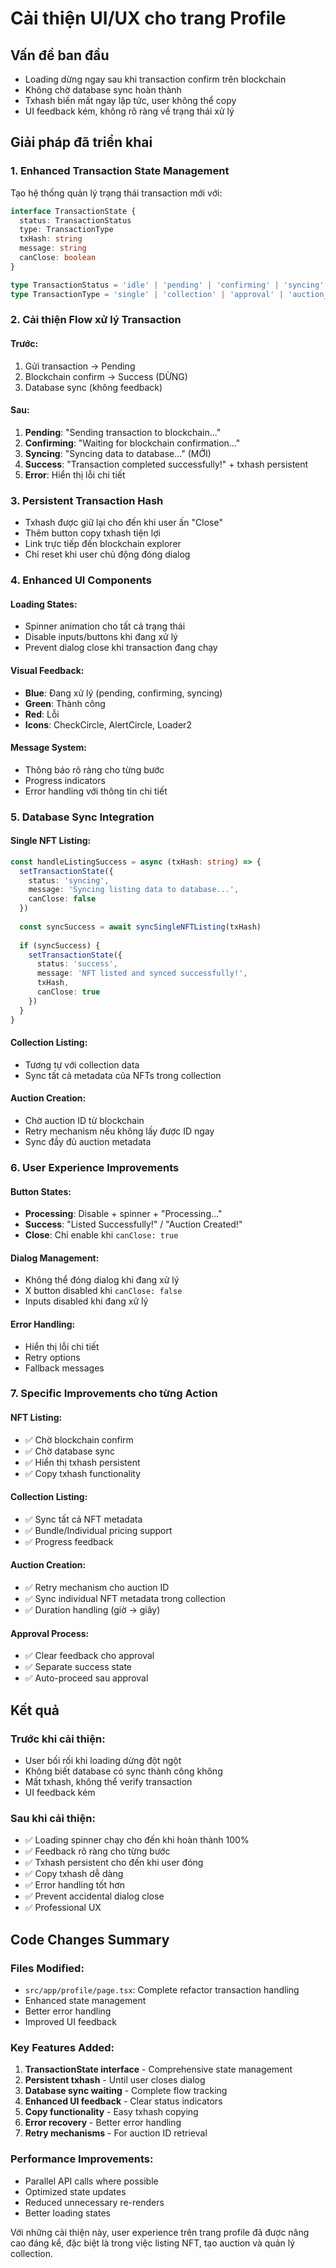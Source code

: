 # Cải thiện UI/UX cho trang Profile

## Vấn đề ban đầu
- Loading dừng ngay sau khi transaction confirm trên blockchain
- Không chờ database sync hoàn thành
- Txhash biến mất ngay lập tức, user không thể copy
- UI feedback kém, không rõ ràng về trạng thái xử lý

## Giải pháp đã triển khai

### 1. Enhanced Transaction State Management

Tạo hệ thống quản lý trạng thái transaction mới với:

```typescript
interface TransactionState {
  status: TransactionStatus
  type: TransactionType
  txHash: string
  message: string
  canClose: boolean
}

type TransactionStatus = 'idle' | 'pending' | 'confirming' | 'syncing' | 'success' | 'error'
type TransactionType = 'single' | 'collection' | 'approval' | 'auction_single' | 'auction_collection'
```

### 2. Cải thiện Flow xử lý Transaction

#### Trước:
1. Gửi transaction → Pending
2. Blockchain confirm → Success (DỪNG)
3. Database sync (không feedback)

#### Sau:
1. **Pending**: "Sending transaction to blockchain..."
2. **Confirming**: "Waiting for blockchain confirmation..."
3. **Syncing**: "Syncing data to database..." (MỚI)
4. **Success**: "Transaction completed successfully!" + txhash persistent
5. **Error**: Hiển thị lỗi chi tiết

### 3. Persistent Transaction Hash

- Txhash được giữ lại cho đến khi user ấn "Close"
- Thêm button copy txhash tiện lợi
- Link trực tiếp đến blockchain explorer
- Chỉ reset khi user chủ động đóng dialog

### 4. Enhanced UI Components

#### Loading States:
- Spinner animation cho tất cả trạng thái
- Disable inputs/buttons khi đang xử lý
- Prevent dialog close khi transaction đang chạy

#### Visual Feedback:
- **Blue**: Đang xử lý (pending, confirming, syncing)
- **Green**: Thành công
- **Red**: Lỗi
- **Icons**: CheckCircle, AlertCircle, Loader2

#### Message System:
- Thông báo rõ ràng cho từng bước
- Progress indicators
- Error handling với thông tin chi tiết

### 5. Database Sync Integration

#### Single NFT Listing:
```typescript
const handleListingSuccess = async (txHash: string) => {
  setTransactionState({
    status: 'syncing',
    message: 'Syncing listing data to database...',
    canClose: false
  })
  
  const syncSuccess = await syncSingleNFTListing(txHash)
  
  if (syncSuccess) {
    setTransactionState({
      status: 'success',
      message: 'NFT listed and synced successfully!',
      txHash,
      canClose: true
    })
  }
}
```

#### Collection Listing:
- Tương tự với collection data
- Sync tất cả metadata của NFTs trong collection

#### Auction Creation:
- Chờ auction ID từ blockchain
- Retry mechanism nếu không lấy được ID ngay
- Sync đầy đủ auction metadata

### 6. User Experience Improvements

#### Button States:
- **Processing**: Disable + spinner + "Processing..."
- **Success**: "Listed Successfully!" / "Auction Created!"
- **Close**: Chỉ enable khi `canClose: true`

#### Dialog Management:
- Không thể đóng dialog khi đang xử lý
- X button disabled khi `canClose: false`
- Inputs disabled khi đang xử lý

#### Error Handling:
- Hiển thị lỗi chi tiết
- Retry options
- Fallback messages

### 7. Specific Improvements cho từng Action

#### NFT Listing:
- ✅ Chờ blockchain confirm
- ✅ Chờ database sync
- ✅ Hiển thị txhash persistent
- ✅ Copy txhash functionality

#### Collection Listing:
- ✅ Sync tất cả NFT metadata
- ✅ Bundle/Individual pricing support
- ✅ Progress feedback

#### Auction Creation:
- ✅ Retry mechanism cho auction ID
- ✅ Sync individual NFT metadata trong collection
- ✅ Duration handling (giờ → giây)

#### Approval Process:
- ✅ Clear feedback cho approval
- ✅ Separate success state
- ✅ Auto-proceed sau approval

## Kết quả

### Trước khi cải thiện:
- User bối rối khi loading dừng đột ngột
- Không biết database có sync thành công không
- Mất txhash, không thể verify transaction
- UI feedback kém

### Sau khi cải thiện:
- ✅ Loading spinner chạy cho đến khi hoàn thành 100%
- ✅ Feedback rõ ràng cho từng bước
- ✅ Txhash persistent cho đến khi user đóng
- ✅ Copy txhash dễ dàng
- ✅ Error handling tốt hơn
- ✅ Prevent accidental dialog close
- ✅ Professional UX

## Code Changes Summary

### Files Modified:
- `src/app/profile/page.tsx`: Complete refactor transaction handling
- Enhanced state management
- Better error handling
- Improved UI feedback

### Key Features Added:
1. **TransactionState interface** - Comprehensive state management
2. **Persistent txhash** - Until user closes dialog
3. **Database sync waiting** - Complete flow tracking
4. **Enhanced UI feedback** - Clear status indicators
5. **Copy functionality** - Easy txhash copying
6. **Error recovery** - Better error handling
7. **Retry mechanisms** - For auction ID retrieval

### Performance Improvements:
- Parallel API calls where possible
- Optimized state updates
- Reduced unnecessary re-renders
- Better loading states

Với những cải thiện này, user experience trên trang profile đã được nâng cao đáng kể, đặc biệt là trong việc listing NFT, tạo auction và quản lý collection.